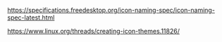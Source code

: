 
https://specifications.freedesktop.org/icon-naming-spec/icon-naming-spec-latest.html

https://www.linux.org/threads/creating-icon-themes.11826/
